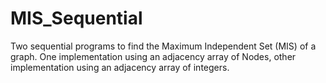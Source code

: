 # MIS_Sequential


Two sequential programs to find the Maximum Independent Set (MIS) of a graph. One implementation using an adjacency array of Nodes,
other implementation using an adjacency array of integers.
